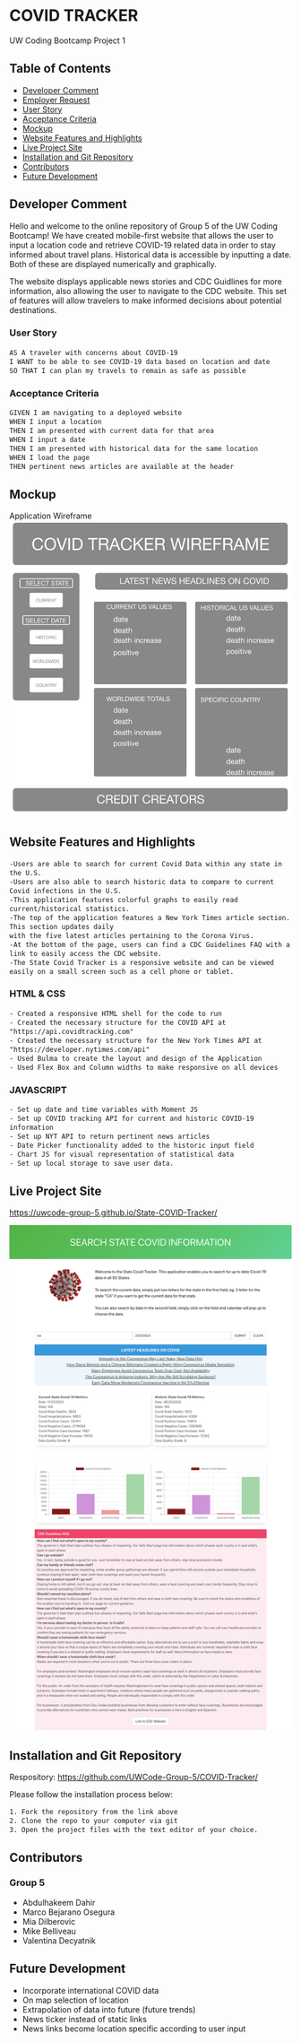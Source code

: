 # COVID TRACKER

UW Coding Bootcamp Project 1

## Table of Contents

- [Developer Comment](#developer-comment)
- [Employer Request](#employer-request)
- [User Story](#user-story)
- [Acceptance Criteria](#acceptance-criteria)
- [Mockup](#mockup)
- [Website Features and Highlights](#website-features-and-highlights)
- [Live Project Site](#live-project-site)
- [Installation and Git Repository](#installation-and-git-repository)
- [Contributors](#contributors)
- [Future Development](#future-development)

## Developer Comment

Hello and welcome to the online repository of Group 5 of the UW Coding Bootcamp! We have created mobile-first website that allows the user to input a location code and retrieve COVID-19 related data in order to stay informed about travel plans. Historical data is accessible by inputting a date. Both of these are displayed numerically and graphically.

The website displays applicable news stories and CDC Guidlines for more information, also allowing the user to navigate to the CDC website. This set of features will allow travelers to make informed decisions about potential destinations.


### User Story

```
AS A traveler with concerns about COVID-19
I WANT to be able to see COVID-19 data based on location and date
SO THAT I can plan my travels to remain as safe as possible
```

### Acceptance Criteria

```
GIVEN I am navigating to a deployed website
WHEN I input a location
THEN I am presented with current data for that area
WHEN I input a date
THEN I am presented with historical data for the same location
WHEN I load the page
THEN pertinent news articles are available at the header
```

## Mockup

Application Wireframe
![Desktop website wireframe](./assets/images/Desktop-Wireframe.png)

## Website Features and Highlights

```
-Users are able to search for current Covid Data within any state in the U.S.
-Users are also able to search historic data to compare to current Covid infections in the U.S.
-This application features colorful graphs to easily read current/historical statistics.
-The top of the application features a New York Times article section. This section updates daily
with the five latest articles pertaining to the Corona Virus.
-At the bottom of the page, users can find a CDC Guidelines FAQ with a link to easily access the CDC website.
-The State Covid Tracker is a responsive website and can be viewed easily on a small screen such as a cell phone or tablet.
```

### HTML & CSS

```
- Created a responsive HTML shell for the code to run
- Created the necessary structure for the COVID API at "https://api.covidtracking.com"
- Created the necessary structure for the New York Times API at "https://developer.nytimes.com/api"
- Used Bulma to create the layout and design of the Application
- Used Flex Box and Column widths to make responsive on all devices
```

### JAVASCRIPT

```
- Set up date and time variables with Moment JS
- Set up COVID tracking API for current and historic COVID-19 information
- Set up NYT API to return pertinent news articles
- Date Picker functionality added to the historic input field
- Chart JS for visual representation of statistical data
- Set up local storage to save user data.

```

## Live Project Site

https://uwcode-group-5.github.io/State-COVID-Tracker/

![Desktop Website Screen Capture](./assets/images/desktop-screen-cap.png)


## Installation and Git Repository

Respository: https://github.com/UWCode-Group-5/COVID-Tracker/

Please follow the installation process below:

```
1. Fork the repository from the link above
2. Clone the repo to your computer via git
3. Open the project files with the text editor of your choice.
```

## Contributors

### Group 5

- Abdulhakeem Dahir
- Marco Bejarano Osegura
- Mia Dilberovic
- Mike Belliveau
- Valentina Decyatnik

## Future Development
- Incorporate international COVID data
- On map selection of location
- Extrapolation of data into future (future trends)
- News ticker instead of static links
- News links become location specific according to user input
